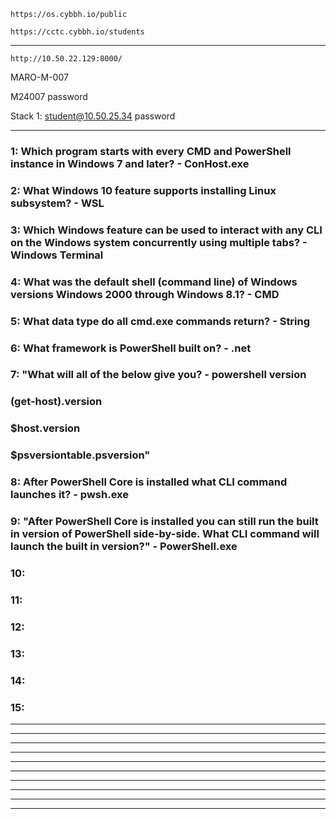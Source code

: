 ```
https://os.cybbh.io/public
```
```
https://cctc.cybbh.io/students
```
___________________________________________________________________________________________________________________
```
http://10.50.22.129:8000/
```
MARO-M-007

M24007 password

Stack 1: student@10.50.25.34 password
___________________________________________________________________________________________________________________
### 1: Which program starts with every CMD and PowerShell instance in Windows 7 and later? - ConHost.exe

### 2: What Windows 10 feature supports installing Linux subsystem? - WSL

### 3: Which Windows feature can be used to interact with any CLI on the Windows system concurrently using multiple tabs? - Windows Terminal

### 4: What was the default shell (command line) of Windows versions Windows 2000 through Windows 8.1? - CMD

### 5: What data type do all cmd.exe commands return? - String

### 6: What framework is PowerShell built on? - .net

### 7: "What will all of the below give you? - powershell version
### (get-host).version

### $host.version

### $psversiontable.psversion"

### 8: After PowerShell Core is installed what CLI command launches it? - pwsh.exe

### 9: "After PowerShell Core is installed you can still run the built in version of PowerShell side-by-side. What CLI command will launch the built in version?" - PowerShell.exe

### 10:

### 11: 

### 12: 

### 13: 

### 14: 

### 15: 


___________________________________________________________________________________________________________________



___________________________________________________________________________________________________________________



___________________________________________________________________________________________________________________



___________________________________________________________________________________________________________________



___________________________________________________________________________________________________________________



___________________________________________________________________________________________________________________



___________________________________________________________________________________________________________________



___________________________________________________________________________________________________________________



___________________________________________________________________________________________________________________



___________________________________________________________________________________________________________________
